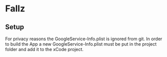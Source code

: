 # Fallz
## Setup
For privacy reasons the GoogleService-Info.plist is ignored from git.
In order to build the App a new GoogleService-Info.plist must be put in the project folder and add it to the xCode project.
